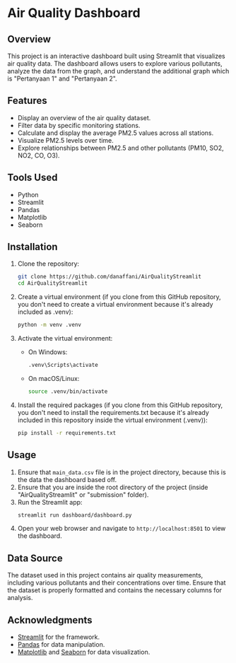 # Air Quality Dashboard

## Overview
This project is an interactive dashboard built using Streamlit that visualizes air quality data. The dashboard allows users to explore various pollutants, analyze the data from the graph, and understand the additional graph which is "Pertanyaan 1" and "Pertanyaan 2".

## Features
- Display an overview of the air quality dataset.
- Filter data by specific monitoring stations.
- Calculate and display the average PM2.5 values across all stations.
- Visualize PM2.5 levels over time.
- Explore relationships between PM2.5 and other pollutants (PM10, SO2, NO2, CO, O3).

## Tools Used
- Python
- Streamlit
- Pandas
- Matplotlib
- Seaborn

## Installation

1. Clone the repository:
   ```bash
   git clone https://github.com/danaffani/AirQualityStreamlit
   cd AirQualityStreamlit
   ```

2. Create a virtual environment (if you clone from this GitHub repository, you don't need to create a virtual environment because it's already included as .venv):
   ```bash
   python -m venv .venv
   ```

3. Activate the virtual environment:
   - On Windows:
     ```bash
     .venv\Scripts\activate
     ```
   - On macOS/Linux:
     ```bash
     source .venv/bin/activate
     ```

4. Install the required packages (if you clone from this GitHub repository, you don't need to install the requirements.txt because it's already included in this repository inside the virtual environment (.venv)):
   ```bash
   pip install -r requirements.txt
   ```

## Usage

1. Ensure that `main_data.csv` file is in the project directory, because this is the data the dashboard based off.
2. Ensure that you are inside the root directory of the project (inside "AirQualityStreamlit" or "submission" folder).
3. Run the Streamlit app:
   ```bash
   streamlit run dashboard/dashboard.py
   ```
4. Open your web browser and navigate to `http://localhost:8501` to view the dashboard.

## Data Source
The dataset used in this project contains air quality measurements, including various pollutants and their concentrations over time. Ensure that the dataset is properly formatted and contains the necessary columns for analysis.

## Acknowledgments
- [Streamlit](https://streamlit.io/) for the framework.
- [Pandas](https://pandas.pydata.org/) for data manipulation.
- [Matplotlib](https://matplotlib.org/) and [Seaborn](https://seaborn.pydata.org/) for data visualization.